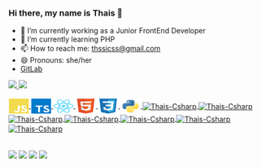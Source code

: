 ### Hi there, my name is Thais  👋
- 🔭 I’m currently working as a Junior FrontEnd Developer
- 🌱 I’m currently learning PHP
- 📫 How to reach me: thssicss@gmail.com
- 😄 Pronouns: she/her
- <a href="https://gitlab.com/tsilva98" target="_blank">GitLab</a>

<div>
  <a href="https://github.com/tsilva00">
  <img height="180em" src="https://github-readme-stats.vercel.app/api?username=tsilva00&hide=stars&show_icons=true&theme=buefy"/>
  <img height="180em" src="https://github-readme-stats.vercel.app/api/top-langs/?username=tsilva00&layout=compact&langs_count=16&theme=buefy"/>
</div>

<div style="display: inline_block"><br>
  <img align="center" alt="Thais-Js" height="30" width="40" src="https://raw.githubusercontent.com/devicons/devicon/master/icons/javascript/javascript-plain.svg">
  <img align="center" alt="Thais-Ts" height="30" width="40" src="https://raw.githubusercontent.com/devicons/devicon/master/icons/typescript/typescript-plain.svg">
  <img align="center" alt="Thais-React" height="30" width="40" src="https://raw.githubusercontent.com/devicons/devicon/master/icons/react/react-original.svg">
  <img align="center" alt="Thais-HTML" height="30" width="40" src="https://raw.githubusercontent.com/devicons/devicon/master/icons/html5/html5-original.svg">
  <img align="center" alt="Thais-CSS" height="30" width="40" src="https://raw.githubusercontent.com/devicons/devicon/master/icons/css3/css3-original.svg">
  <img align="center" alt="Thais-Python" height="30" width="40" src="https://raw.githubusercontent.com/devicons/devicon/master/icons/python/python-original.svg">
  <img align="center" alt="Thais-Csharp" height="30" width="40" src="https://cdn.jsdelivr.net/gh/devicons/devicon/icons/angularjs/angularjs-original.svg" />   
  <img align="center" alt="Thais-Csharp" height="30" width="40" src="https://cdn.jsdelivr.net/gh/devicons/devicon/icons/firebase/firebase-plain.svg" />
  <img align="center" alt="Thais-Csharp" height="30" width="40" src="https://cdn.jsdelivr.net/gh/devicons/devicon/icons/bootstrap/bootstrap-original.svg" />
  <img align="center" alt="Thais-Csharp" height="30" width="40" src="https://cdn.jsdelivr.net/gh/devicons/devicon/icons/gitlab/gitlab-original.svg" />
  <img align="center" alt="Thais-Csharp" height="30" width="40" src="https://cdn.jsdelivr.net/gh/devicons/devicon/icons/git/git-original.svg" />
  <img align="center" alt="Thais-Csharp" height="30" width="40" src="https://cdn.jsdelivr.net/gh/devicons/devicon/icons/xd/xd-plain.svg" />
  <img align="center" alt="Thais-Csharp" height="30" width="40" src="https://cdn.jsdelivr.net/gh/devicons/devicon/icons/ionic/ionic-original.svg" />
</div>
  <br><br>
 
<div> 
  <a href="https://instagram.com/thaishss" target="_blank"><img src="https://img.shields.io/badge/-Instagram-%23E4405F?style=for-the-badge&logo=instagram&logoColor=white" target="_blank"></a>
 <a href="https://discord.gg/" target="_blank"><img src="https://img.shields.io/badge/Discord-7289DA?style=for-the-badge&logo=discord&logoColor=white" target="_blank"></a> 
  <a href = "mailto:thssicss@gmail.com"><img src="https://img.shields.io/badge/-Gmail-%23333?style=for-the-badge&logo=gmail&logoColor=white" target="_blank"></a>
  <a href="https://www.linkedin.com/in/thais-helena-s/" target="_blank"><img src="https://img.shields.io/badge/-LinkedIn-%230077B5?style=for-the-badge&logo=linkedin&logoColor=white" target="_blank"></a> 
  
</div>
